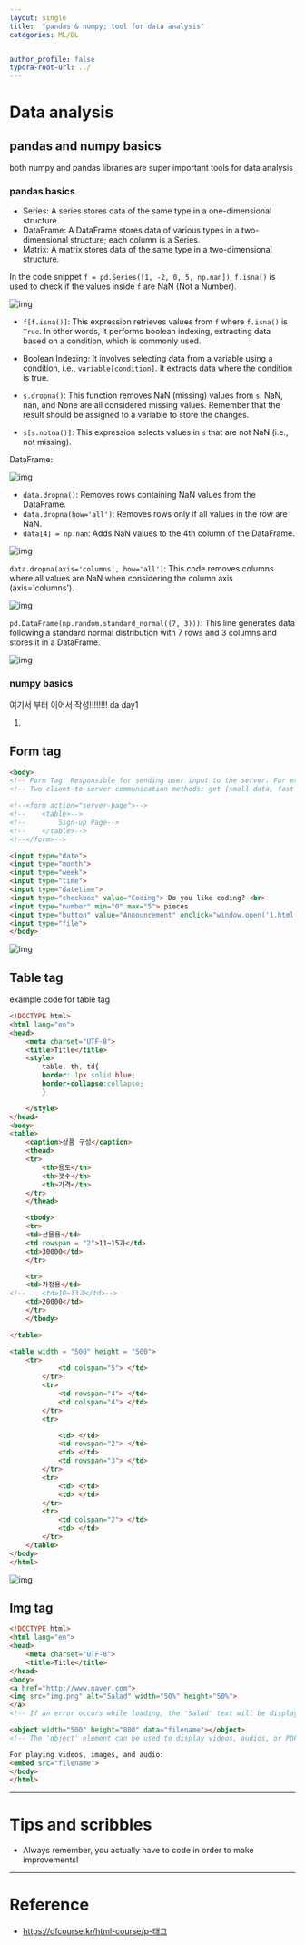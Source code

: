```yaml
---
layout: single
title:  "pandas & numpy; tool for data analysis"
categories: ML/DL


author_profile: false
typora-root-url: ../
---
```


# Data analysis

## pandas and numpy basics

both numpy and pandas libraries are super important tools for data analysis

### pandas basics

- Series: A series stores data of the same type in a one-dimensional structure.
- DataFrame: A DataFrame stores data of various types in a two-dimensional structure; each column is a Series.
- Matrix: A matrix stores data of the same type in a two-dimensional structure.

In the code snippet `f = pd.Series([1, -2, 0, 5, np.nan])`, `f.isna()` is used to check if the values inside `f` are NaN (Not a Number).

![img](https://blog.kakaocdn.net/dn/bB57eI/btr6g8Fjk9E/DK3DdcXzIjC0iv5g74ujM1/img.png)

- `f[f.isna()]`: This expression retrieves values from `f` where `f.isna()` is `True`. In other words, it performs boolean indexing, extracting data based on a condition, which is commonly used.

- Boolean Indexing: It involves selecting data from a variable using a condition, i.e., `variable[condition]`. It extracts data where the condition is true.

- `s.dropna()`: This function removes NaN (missing) values from `s`. NaN, nan, and None are all considered missing values. Remember that the result should be assigned to a variable to store the changes.

- `s[s.notna()]`: This expression selects values in `s` that are not NaN (i.e., not missing).

DataFrame:

![img](https://blog.kakaocdn.net/dn/cEEkHH/btr5YUnKnEZ/CVkbTSTAK1U7lBRsil8Z0k/img.png)

- `data.dropna()`: Removes rows containing NaN values from the DataFrame.
- `data.dropna(how='all')`: Removes rows only if all values in the row are NaN.
- `data[4] = np.nan`: Adds NaN values to the 4th column of the DataFrame.

![img](https://blog.kakaocdn.net/dn/v8Fgw/btr6oJq9Xfu/hkEFuoCvjfVVGkfipcdH00/img.png)

`data.dropna(axis='columns', how='all')`: This code removes columns where all values are NaN when considering the column axis (axis='columns').

![img](https://blog.kakaocdn.net/dn/whicS/btr59ZWtAUv/PckkPCvBKDZFhclkG5KI70/img.png)



`pd.DataFrame(np.random.standard_normal((7, 3)))`: This line generates data following a standard normal distribution with 7 rows and 3 columns and stores it in a DataFrame.

![img](https://blog.kakaocdn.net/dn/1i9Nk/btr6qPdg9PG/wgvxEKDWyxTVxCfQA50K0k/img.png)



### numpy basics 

여기서 부터 이어서 작성!!!!!!!! da day1

1. 


## Form tag

```html
<body>
<!-- Form Tag: Responsible for sending user input to the server. For example, sending data like usernames and passwords to the server. -->
<!-- Two client-to-server communication methods: get (small data, fast but less secure) / post (large data, slower but more secure) -->

<!--<form action="server-page">-->
<!--    <table>-->
<!--        Sign-up Page-->
<!--    </table>-->
<!--</form>-->

<input type="date">
<input type="month">
<input type="week">
<input type="time">
<input type="datetime">
<input type="checkbox" value="Coding"> Do you like coding? <br>
<input type="number" min="0" max="5"> pieces
<input type="button" value="Announcement" onclick="window.open('1.html')"> Open
<input type="file">
</body>

```



![img](https://blog.kakaocdn.net/dn/BJKzy/btr1nwRaJ3C/DJF2BfMKt6HiAEklHV0wlK/img.png)



## Table tag

example code for table tag

```html
<!DOCTYPE html>
<html lang="en">
<head>
    <meta charset="UTF-8">
    <title>Title</title>
    <style>
        table, th, td{
        border: 1px solid blue;
        border-collapse:collapse;
        }

    </style>
</head>
<body>
<table>
    <caption>상품 구성</caption>
    <thead>
    <tr>
        <th>용도</th>
        <th>갯수</th>
        <th>가격</th>
    </tr>
    </thead>

    <tbody>
    <tr>
    <td>선물용</td>
    <td rowspan = "2">11~15과</td>
    <td>30000</td>
    </tr>

    <tr>
    <td>가정용</td>
<!--    <td>10~13과</td>-->
    <td>20000</td>
    </tr>
    </tbody>

</table>

<table width = "500" height = "500">
    <tr>
            <td colspan="5"> </td>
        </tr>
        <tr>
            <td rowspan="4"> </td>
            <td colspan="4"> </td>
        </tr>
        <tr>

            <td> </td>
            <td rowspan="2"> </td>
            <td> </td>
            <td rowspan="3"> </td>
        </tr>
        <tr>
            <td> </td>
            <td> </td>
        </tr>
        <tr>
            <td colspan="2"> </td>
            <td> </td>
        </tr>
    </table>
</body>
</html>
```



![img](https://blog.kakaocdn.net/dn/tDlee/btr07AHpGbZ/ydvqgNsKT0DHClQqXtDTk0/img.png)



## Img tag

```html
<!DOCTYPE html>
<html lang="en">
<head>
    <meta charset="UTF-8">
    <title>Title</title>
</head>
<body>
<a href="http://www.naver.com">
<img src="img.png" alt="Salad" width="50%" height="50%">
</a>
<!-- If an error occurs while loading, the 'Salad' text will be displayed as a substitute for the image ('alt' attribute). -->

<object width="500" height="800" data="filename"></object>
<!-- The 'object' element can be used to display videos, audios, or PDF files on the web. -->

For playing videos, images, and audio:
<embed src="filename">
</body>
</html>

```





---

# Tips and scribbles

* Always remember, you actually have to code in order to make improvements!

  


---

# Reference

* https://ofcourse.kr/html-course/p-태그

